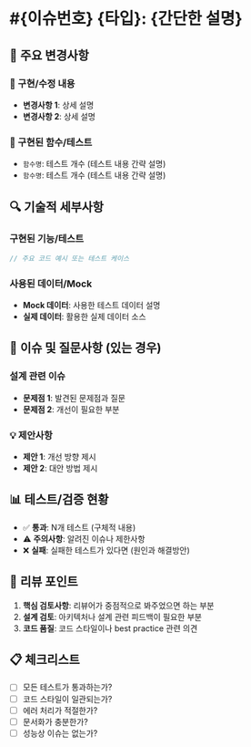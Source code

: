 # #{이슈번호} {타입}: {간단한 설명}

## 📝 주요 변경사항

### 🧪 구현/수정 내용

- **변경사항 1**: 상세 설명
- **변경사항 2**: 상세 설명

### 📍 구현된 함수/테스트

- `함수명`: 테스트 개수 (테스트 내용 간략 설명)
- `함수명`: 테스트 개수 (테스트 내용 간략 설명)

## 🔍 기술적 세부사항

### 구현된 기능/테스트

```typescript
// 주요 코드 예시 또는 테스트 케이스
```

### 사용된 데이터/Mock

- **Mock 데이터**: 사용한 테스트 데이터 설명
- **실제 데이터**: 활용한 실제 데이터 소스

## 🚨 이슈 및 질문사항 (있는 경우)

### 설계 관련 이슈

- **문제점 1**: 발견된 문제점과 질문
- **문제점 2**: 개선이 필요한 부분

### 💡 제안사항

- **제안 1**: 개선 방향 제시
- **제안 2**: 대안 방법 제시

## 📊 테스트/검증 현황

- ✅ **통과**: N개 테스트 (구체적 내용)
- ⚠️ **주의사항**: 알려진 이슈나 제한사항
- ❌ **실패**: 실패한 테스트가 있다면 (원인과 해결방안)

## 🎯 리뷰 포인트

1. **핵심 검토사항**: 리뷰어가 중점적으로 봐주었으면 하는 부분
2. **설계 검토**: 아키텍처나 설계 관련 피드백이 필요한 부분
3. **코드 품질**: 코드 스타일이나 best practice 관련 의견

## 📋 체크리스트

- [ ] 모든 테스트가 통과하는가?
- [ ] 코드 스타일이 일관되는가?
- [ ] 에러 처리가 적절한가?
- [ ] 문서화가 충분한가?
- [ ] 성능상 이슈는 없는가?

